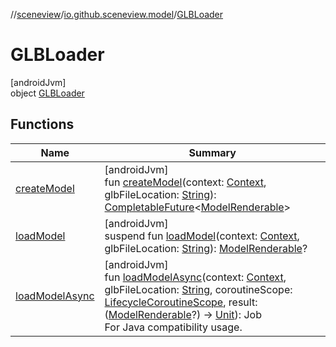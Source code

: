 //[sceneview](../../../index.md)/[io.github.sceneview.model](../index.md)/[GLBLoader](index.md)

# GLBLoader

[androidJvm]\
object [GLBLoader](index.md)

## Functions

| Name | Summary |
|---|---|
| [createModel](create-model.md) | [androidJvm]<br>fun [createModel](create-model.md)(context: [Context](https://developer.android.com/reference/kotlin/android/content/Context.html), glbFileLocation: [String](https://kotlinlang.org/api/latest/jvm/stdlib/kotlin/-string/index.html)): [CompletableFuture](https://developer.android.com/reference/kotlin/java/util/concurrent/CompletableFuture.html)&lt;[ModelRenderable](../../com.google.ar.sceneform.rendering/-model-renderable/index.md)&gt; |
| [loadModel](load-model.md) | [androidJvm]<br>suspend fun [loadModel](load-model.md)(context: [Context](https://developer.android.com/reference/kotlin/android/content/Context.html), glbFileLocation: [String](https://kotlinlang.org/api/latest/jvm/stdlib/kotlin/-string/index.html)): [ModelRenderable](../../com.google.ar.sceneform.rendering/-model-renderable/index.md)? |
| [loadModelAsync](load-model-async.md) | [androidJvm]<br>fun [loadModelAsync](load-model-async.md)(context: [Context](https://developer.android.com/reference/kotlin/android/content/Context.html), glbFileLocation: [String](https://kotlinlang.org/api/latest/jvm/stdlib/kotlin/-string/index.html), coroutineScope: [LifecycleCoroutineScope](https://developer.android.com/reference/kotlin/androidx/lifecycle/LifecycleCoroutineScope.html), result: ([ModelRenderable](../../com.google.ar.sceneform.rendering/-model-renderable/index.md)?) -&gt; [Unit](https://kotlinlang.org/api/latest/jvm/stdlib/kotlin/-unit/index.html)): Job<br>For Java compatibility usage. |
